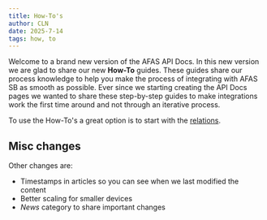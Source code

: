 ```yaml
---
title: How-To's
author: CLN
date: 2025-7-14
tags: how, to
---
```


Welcome to a brand new version of the AFAS API Docs. In this new version we are glad to share our new **How-To** guides. These guides share our process knowledge to help you make the process of integrating with AFAS SB as smooth as possible. Ever since we starting creating the API Docs pages we wanted to share these step-by-step guides to make integrations work the first time around and not through an iterative process.

To use the How-To's a great option is to start with the [relations](./howto%20relations).

## Misc changes

Other changes are:

- Timestamps in articles so you can see when we last modified the content
- Better scaling for smaller devices
- *News* category to share important changes
